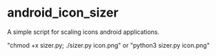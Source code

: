 # android_icon_sizer
A simple script for scaling icons android applications.

"chmod +x sizer.py; ./sizer.py icon.png" or "python3 sizer.py icon.png"
